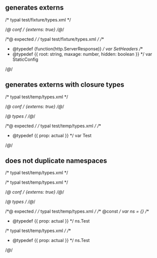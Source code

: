 ## generates externs
/* typal test/fixture/types.xml */


/*@ conf */
{externs: true}
/*@*/

/*@ expected */
/* typal test/fixture/types.xml */
/**
 * @typedef {function(http.ServerResponse)}
 */
var SetHeaders
/**
 * @typedef {{ root: string, maxage: number, hidden: boolean }}
 */
var StaticConfig

/*@*/

## generates externs with closure types
/* typal test/temp/types.xml */


/*@ conf */
{externs: true}
/*@*/

/*@ types */
<types>
  <type name="Test">
    <prop type="error" closure="actual" name="prop"></prop>
  </type>
</types>
/*@*/


/*@ expected */
/* typal test/temp/types.xml */
/**
 * @typedef {{ prop: actual }}
 */
var Test

/*@*/

## does not duplicate namespaces
/* typal test/temp/types.xml */

/* typal test/temp/types.xml */


/*@ conf */
{externs: true}
/*@*/

/*@ types */
<types namespace="ns">
  <type name="Test">
    <prop type="error" closure="actual" name="prop"></prop>
  </type>
</types>
/*@*/


/*@ expected */
/* typal test/temp/types.xml */
/** @const */
var ns = {}
/**
 * @typedef {{ prop: actual }}
 */
ns.Test

/* typal test/temp/types.xml */
/**
 * @typedef {{ prop: actual }}
 */
ns.Test

/*@*/